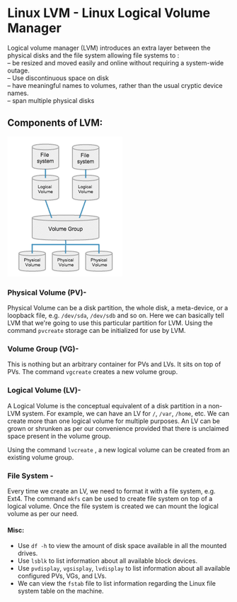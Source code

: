 # Linux LVM - Linux Logical Volume Manager

Logical volume manager (LVM) introduces an extra layer between the physical disks and the file system allowing file systems to :  
– be resized and moved easily and online without requiring a system-wide outage.  
– Use discontinuous space on disk  
– have meaningful names to volumes, rather than the usual cryptic device names.  
– span multiple physical disks

## Components of LVM:
![LVM Structure](images/LVM-basic-structure.png)

### Physical Volume (PV)-
Physical Volume can be a disk partition, the whole disk, a meta-device, or a loopback file, e.g. `/dev/sda`, `/dev/sdb` and so on.   Here we can basically tell LVM that we're going to use this particular partition for LVM. 
Using the command `pvcreate` storage can be initialized for use by LVM.

### Volume Group (VG)-
This is nothing but an arbitrary container for PVs and LVs. It sits on top of PVs.
The command `vgcreate` creates a new volume group.

### Logical Volume (LV)-
A Logical Volume is the conceptual equivalent of a disk partition in a non-LVM system. For example, we can have an LV for  `/`, `/var`, `/home`, etc. We can create more than one logical volume for multiple purposes. An LV can be grown or shrunken as per our convenience provided that there is unclaimed space present in the volume group.

Using the command `lvcreate` , a new logical volume can be created from an existing volume group.

### File System -
Every time we create an LV, we need to format it with a file system, e.g. Ext4.
The command `mkfs` can be used to create file system on top of a logical volume. Once the file system is created we can mount the logical volume as per our need.

#### Misc:
 - Use `df -h` to view the amount of disk space available in all the mounted drives.
 - Use `lsblk` to list information about all available block devices.
 - Use `pvdisplay`, `vgsisplay`, `lvdisplay` to list information about all available configured PVs, VGs, and LVs.
 - We can view the `fstab` file to list information regarding the Linux file system table on the machine.

